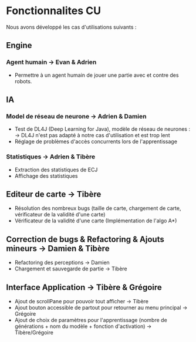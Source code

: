 # Fonctionnalites CU

Nous avons développé les cas d'utilisations suivants :

## Engine

### Agent humain -> Evan & Adrien

- Permettre à un agent humain de jouer une partie avec et contre des robots.

## IA

### Model de réseau de neurone -> Adrien & Damien

- Test de DL4J (Deep Learning for Java), modèle de réseau de neurones : </br>
-> DL4J n'est pas adapté à notre cas d'utilisation et est trop lent
- Réglage de problèmes d'accès concurrents lors de l'apprentissage

### Statistiques -> Adrien & Tibère
- Extraction des statistiques de ECJ
- Affichage des statistiques

## Editeur de carte -> Tibère

- Résolution des nombreux bugs (taille de carte, chargement de carte, vérificateur de la validité d'une carte)
- Vérificateur de la validité d'une carte (Implémentation de l'algo A*)

## Correction de bugs & Refactoring & Ajouts mineurs -> Damien & Tibère

- Refactoring des perceptions -> Damien
- Chargement et sauvegarde de partie -> Tibère

## Interface Application -> Tibère & Grégoire

- Ajout de scrollPane pour pouvoir tout afficher -> Tibère
- Ajout bouton accessible de partout pour retourner au menu principal -> Grégoire
- Ajout de choix de paramètres pour l'apprentissage (nombre de générations + nom du modèle + fonction d'activation) -> Tibère/Grégoire

